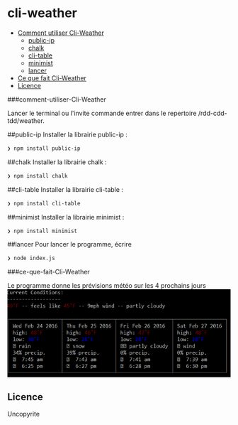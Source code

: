 # cli-weather


- [Comment utiliser Cli-Weather](#comment-utiliser-Cli-Weather)
  - [public-ip](#public-ip)
  - [chalk](#chalk)
  - [cli-table](#cli-table)
  - [minimist](#minimist)
  - [lancer](#lancer)
- [Ce que fait Cli-Weather](#ce-que-fait-Cli-Weather)
- [Licence](#licence)



###comment-utiliser-Cli-Weather

Lancer le terminal ou l'invite commande entrer dans le repertoire /rdd-cdd-tdd/weather.

##public-ip
Installer la librairie public-ip :
```sh
❯ npm install public-ip
```
##chalk
Installer la librairie chalk :
```sh
❯ npm install chalk
```
##cli-table
Installer la librairie cli-table :
```sh
❯ npm install cli-table
```
##minimist
Installer la librairie minimist : 
```sh
❯ npm install minimist
```

##lancer
Pour lancer le programme, écrire 
```sh
❯ node index.js
```


###ce-que-fait-Cli-Weather

Le programme donne les prévisions météo sur les 4 prochains jours
![alt tag](https://github.com/lloyddsure/rdd-cdd-tdd/blob/master/weather/image.PNG)

## Licence
Uncopyrite